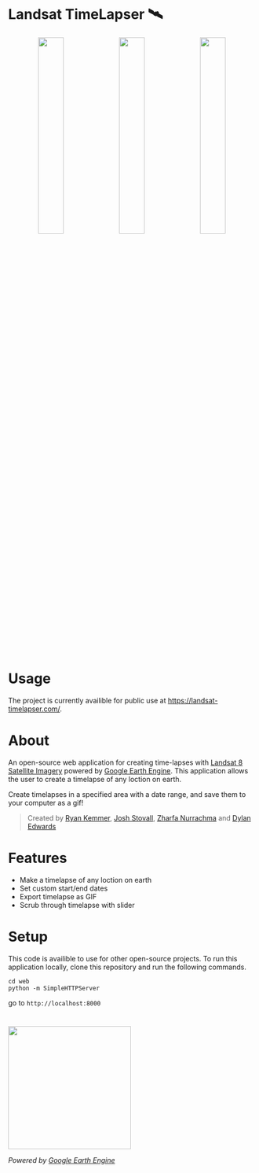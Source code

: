 # Landsat TimeLapser 🛰️


<p align="center">
  <img src="https://user-images.githubusercontent.com/40344766/147378176-75c1f62b-d545-4069-82bf-f2d3e96c7910.gif" width="32%">
  <img src="https://user-images.githubusercontent.com/40344766/147378186-5fe2d5a2-98f5-4898-b2b0-fe70a8b822ad.gif" width="32%">
  <img src="https://user-images.githubusercontent.com/40344766/147378199-335d8324-93da-4636-827f-8816aa546984.gif" width="32%">
</p>

# Usage

The project is currently availible for public use at https://landsat-timelapser.com/.


# About

An open-source web application for creating time-lapses with [Landsat 8 Satellite Imagery](https://landsat.gsfc.nasa.gov/) powered by [Google Earth Engine](https://earthengine.google.com/).  This application allows the user to create a timelapse of any loction on earth. 

Create timelapses in a specified area with a date range, and save them to your computer as a gif! 
 
 > Created by [Ryan Kemmer](https://github.com/ryankemmer), [Josh Stovall](https://joshstovall.com), [Zharfa Nurrachma](https://www.linkedin.com/in/zharfa-nurrachma/) and [Dylan Edwards](https://github.com/dylane1999)


# Features
* Make a timelapse of any loction on earth
* Set custom start/end dates 
* Export timelapse as GIF
* Scrub through timelapse with slider




# Setup

This code is availible to use for other open-source projects. To run this application locally, clone this repository and run the following commands. 

```
cd web
python -m SimpleHTTPServer
```

go to `http://localhost:8000`




#


<img src="https://user-images.githubusercontent.com/40344766/147377511-1e976106-df07-4aeb-81d2-5f3d6fb08d29.jpg" width="250px">

*Powered by [Google Earth Engine](https://earthengine.google.com/)*

